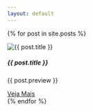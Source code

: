 ```yaml
---
layout: default
---
```





            
  {% for post in site.posts %}<div class="card" style="width: 18rem;"><img src="{{ post.image }}" class="card-img-top" alt="{{ post.title }}" /><div class="card-body"><h5 class="card-title">{{ post.title }}</h5><p class="card-text">{{ post.preview }}</p><a href="{{ BASE_PATH }}{{ post.url }}">Veja Mais</a></div></div>{% endfor %}


               


         
           
